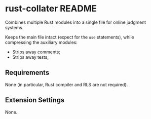 # rust-collater README

Combines multiple Rust modules into a single file for online judgment systems.

Keeps the main file intact (expect for the `use` statements), while compressing
the auxiliary modules:

* Strips away comments;
* Strips away tests;

## Requirements

None (in particular, Rust compiler and RLS are not required).

## Extension Settings

None.
